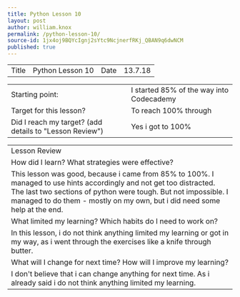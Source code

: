 ```yaml
---
title: Python Lesson 10
layout: post
author: william.knox
permalink: /python-lesson-10/
source-id: 1jx4oj9BQYcIgnj2sYtc9NcjnerfRKj_QBAN9q6dwNCM
published: true
---
```

<table>
  <tr>
    <td>Title</td>
    <td>Python Lesson 10</td>
    <td>Date</td>
    <td>13.7.18</td>
  </tr>
</table>


<table>
  <tr>
    <td>Starting point:</td>
    <td>I started 85% of the way into Codecademy</td>
  </tr>
  <tr>
    <td>Target for this lesson?</td>
    <td>To reach 100% through</td>
  </tr>
  <tr>
    <td>Did I reach my target? 
(add details to "Lesson Review")</td>
    <td>Yes i got to 100%</td>
  </tr>
</table>


<table>
  <tr>
    <td>Lesson Review</td>
  </tr>
  <tr>
    <td>How did I learn? What strategies were effective? </td>
  </tr>
  <tr>
    <td>This lesson was good, because i came from 85% to 100%. I managed to use hints accordingly and not get too distracted. The last two sections of python were tough. But not impossible. I managed to do them - mostly on my own, but i did need some help at the end.</td>
  </tr>
  <tr>
    <td>What limited my learning? Which habits do I need to work on? </td>
  </tr>
  <tr>
    <td>In this lesson, i do not think anything limited my learning or got in my way, as i went through the exercises like a knife through butter.</td>
  </tr>
  <tr>
    <td>What will I change for next time? How will I improve my learning?</td>
  </tr>
  <tr>
    <td>I don't believe that i can change anything for next time. As i already said i do not think anything limited my learning.</td>
  </tr>
</table>


